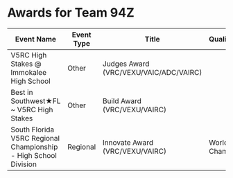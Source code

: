 # Awards for Team 94Z

| Event Name | Event Type | Title | Qualifications |
|------------|------------|-------|----------------|
| V5RC High Stakes @ Immokalee High School | Other | Judges Award (VRC/VEXU/VAIC/ADC/VAIRC) |  |
| Best in Southwest★FL ~ V5RC High Stakes | Other | Build Award (VRC/VEXU/VAIRC) |  |
| South Florida V5RC Regional Championship - High School Division | Regional | Innovate Award (VRC/VEXU/VAIRC) | World Championship |
